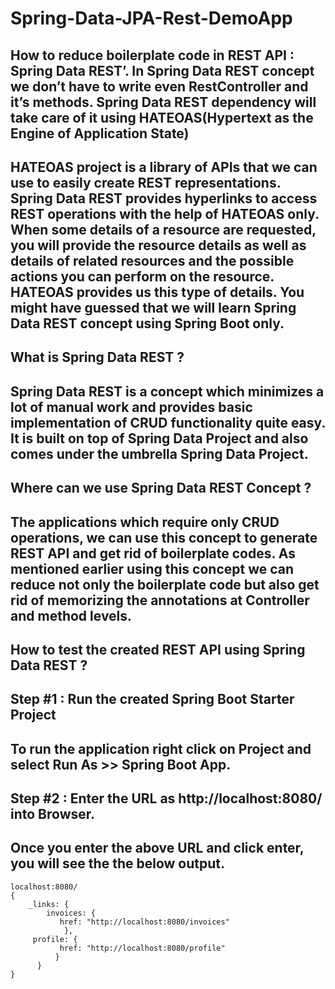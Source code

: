 # Spring-Data-JPA-Rest-DemoApp


## How to reduce boilerplate code in REST API : Spring Data REST’. In Spring Data REST concept we don’t have to write even RestController and it’s methods. Spring Data REST dependency will take care of it using HATEOAS(Hypertext as the Engine of Application State)

## HATEOAS project is a library of APIs that we can use to easily create REST representations. Spring Data REST provides hyperlinks to access REST operations with the help of HATEOAS only. When some details of a resource are requested, you will provide the resource details as well as details of related resources and the possible actions you can perform on the resource. HATEOAS provides us this type of details. You might have guessed that we will learn Spring Data REST concept using Spring Boot only.

## What is Spring Data REST ?
## Spring Data REST is a concept which minimizes a lot of manual work and provides basic implementation of CRUD functionality quite easy. It is built on top of Spring Data Project and also comes under the umbrella Spring Data Project.
 
## Where can we use Spring Data REST Concept ?
## The applications which require only CRUD operations, we can use this concept to generate REST API and get rid of boilerplate codes. As mentioned earlier using this concept we can reduce not only the boilerplate code but also get rid of memorizing the annotations at Controller and method levels.

## How to test the created REST API using Spring Data REST ?
## Step #1 : Run the created Spring Boot Starter Project
## To run the application right click on Project and select Run As >> Spring Boot App.

## Step #2 : Enter the URL as http://localhost:8080/ into Browser.
## Once you enter the above URL and click enter, you will see the the below output.
```
localhost:8080/
{
    _links: {
        invoices: {
           href: "http://localhost:8080/invoices"
            },
     profile: {
           href: "http://localhost:8080/profile"
          }
      }
}
```